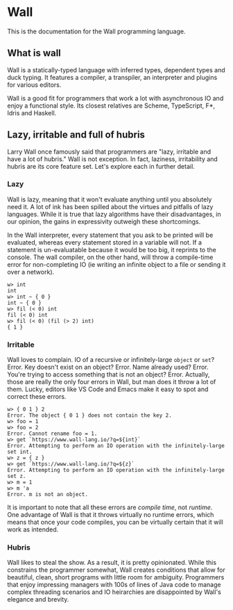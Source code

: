 # Wall

This is the documentation for the Wall programming language.

## What is wall

Wall is a statically-typed language with inferred types, dependent types and duck typing. It features a compiler, a transpiler, an interpreter and plugins for various editors.

Wall is a good fit for programmers that work a lot with asynchronous IO and enjoy a functional style.  Its closest relatives are Scheme, TypeScript, F*, Idris and Haskell.


## Lazy, irritable and full of hubris

Larry Wall once famously said that programmers are "lazy, irritable and have a lot of hubris."  Wall is not exception.  In fact, laziness, irritability and hubris are its core feature set.  Let's explore each in further detail.

### Lazy

Wall is lazy, meaning that it won't evaluate anything until you absolutely need it.  A lot of ink has been spilled about the virtues and pitfalls of lazy languages.  While it is true that lazy algorithms have their disadvantages, in our opinion, the gains in expressivity outweigh these shortcomings.

In the Wall interpreter, every statement that you ask to be printed will be evaluated, whereas every statement stored in a variable will not.  If a statement is un-evaluatable because it would be too big, it reprints to the console.  The wall compiler, on the other hand, will throw a compile-time error for non-completing IO (ie writing an infinite object to a file or sending it over a network).

```
w> int
int
w> int ~ { 0 }
int ~ { 0 }
w> fil (< 0) int
fil (< 0) int
w> fil (< 0) (fil (> 2) int)
{ 1 }
```

### Irritable

Wall loves to complain.  IO of a recursive or infinitely-large `object` or `set`?  Error.  Key doesn't exist on an object?  Error.  Name already used?  Error.  You're trying to access something that is not an object?  Error. Actually, those are really the only four errors in Wall, but man does it throw a lot of them.  Lucky, editors like VS Code and Emacs make it easy to spot and correct these errors.

```
w> { 0 1 } 2
Error. The object { 0 1 } does not contain the key 2.
w> foo = 1
w> foo = 2
Error. Cannot rename foo = 1.
w> get `https://www.wall-lang.io/?q=${int}`
Error. Attempting to perform an IO operation with the infinitely-large set int.
w> z = { z }
w> get `https://www.wall-lang.io/?q=${z}`
Error. Attempting to perform an IO operation with the infinitely-large set z.
w> m = 1
w> m 'a
Error. m is not an object.
```

It is important to note that all these errors are *compile time*, not *runtime*.  One advantage of Wall is that it throws virtually no runtime errors, which means that once your code compiles, you can be virtually certain that it will work as intended.

### Hubris

Wall likes to steal the show.  As a result, it is pretty opinionated.  While this constrains the programmer somewhat, Wall creates conditions that allow for beautiful, clean, short programs with little room for ambiguity.  Programmers that enjoy impressing managers with 100s of lines of Java code to manage complex threading scenarios and IO heirarchies are disappointed by Wall's elegance and brevity.

